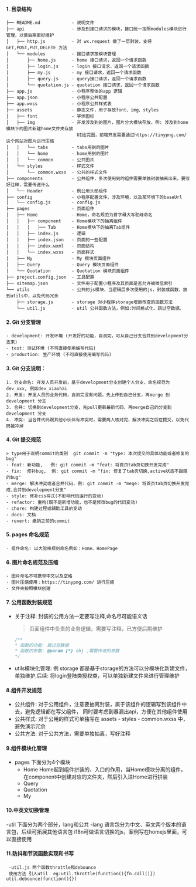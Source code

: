 #### 1. 目录结构
```
├── README.md            - 说明文件
├── api                  - 涉及到接口请求的模块，接口统一按照modules模块进行管理，以便后期更好维护
│   ├── http.js          - 对 wx.request 做了一层封装，支持 GET,POST,PUT,DELETE 方法 
│   └── modules          - 接口请求按模块管理
│       ├── home.js      - home 接口请求，返回一个请求函数
│       ├── login.js     - login 接口请求，返回一个请求函数
│       ├── my.js        - my 接口请求，返回一个请求函数
│       ├── query.js     - query接口请求，返回一个请求函数
│       └── quotation.js - quotation 接口请求，返回一个请求函数
├── app.js               - 小程序整体的app 逻辑
├── app.json             - 小程序公共配置
├── app.wxss             - 小程序公共样式表   
├── assets               - 静态文件，用于存放font、img、styles     
│   ├── font             - 字体图标
│   ├── img              - 开发涉及到的图片，图片分大模块存放，例: 涉及到home模块下的图片新建home文件夹存放
                           UI给完图，前端开发需要通过https://tinypng.com/这个网站对图片进行压缩
│   │   └── tabs         - tabs用到的图片
│   │   └── home         - home用到的图片
│   │   └── common       - 公共图片
│   └── styles           - 样式文件  
│       └── common.wxss  - 公共的样式文件           
├── components           - 公共组件，多次使用到的组件需要单独封装抽离出来，要写好注释，需要传递什么
│   └── Header           - 例公用头部组件
├── config               - 小程序配置文件，涉及环境，以及某环境下的baseUrl
│   └── config.js        - config.js
├── pages                - 页面组件
│   ├── Home             - Home，命名规范为首字母大写驼峰命名
│   │   ├── component    - Home模块下的抽离组件
│   │   │   ├── Tab      - Home模块下的抽离Tab组件
│   │   ├── index.js     - 逻辑
│   │   ├── index.json   - 页面的一些配置
│   │   ├── index.wxml   - 页面结构
│   │   └── index.wxss   - 页面样式
│   ├── My               - My 模块页面组件
│   ├── Query            - Query 模块页面组件
│   └── Quotation        - Quotation 模块页面组件
├── project.config.json  - 工具配置
├── sitemap.json         - 文件用于配置小程序及其页面是否允许被微信索引
└── utils                - 公共的js模块，当逻辑层多次使用的js，封装成函数，放到utils中，以免代码冗余
    ├── storage.js       - storage 对小程序storage增删改查的函数方法
    └── util.js          - util 公共函数方法，例如:时间格式化、跳过空数据、
```

#### 2. Git 分支管理
    - development: 开发环境 (开发好的功能，自测完，可从自己分支合并到development分支来)
    - test: 测试环境 (不可直接使用编写代码)
    - production: 生产环境 (不可直接使用编写代码)

#### 3. Git 分支说明：
    1. 分支命名: 开发人员开发前，基于development分支创建个人分支，命名规范为 dev_xxx, 例如dev_xiaohai
    2. 开发: 开发人员的业务代码，自测完没有问题，先上传到自己分支，再merge 到 development 分支
    3. 合并: 切换到development分支，先pull更新最新代码，再merge自己的分支到 development 分支
    4. 冲突: 当合并代码跟其他小伙伴有冲突时，需要两人核对完、解决冲突之后在提交，以免代码被冲掉

#### 4. Git 提交规范
    > type用于说明commit的类别  git commit -m "type: 本次提交的具体功能或者修复的bug"
    - feat: 新功能,   例: git commit -m "feat: 将首页tab页切换开发完成"
    - fix:  修补bug,  例: git commit -m "fix: 修复了tab页切换,active状态不跟随的bug"
    - merge: 解决冲突或者合并代码，例: git commit -m "mege: 将首页tab页切换开发完成,合并到development分支"
    - style: 修补css样式(不影响代码运行的变动)
    - refactor: 重构(既不是新增功能，也不是修改bug的代码变动)
    - chore: 构建过程或辅助工具的变动
    - docs: 文档
    - revert: 撤销之前的commit 

#### 5. pages 命名规范
    - 组件命名: 以大驼峰规则命名例如：Home、HomePage

#### 6. 图片命名规范及压缩
    - 图片命名不可携带中文以及空格
    - 图片压缩使用：https://tinypng.com/ 进行压缩
    - 文件夹按照模块创建

#### 7. 公用函数封装规范
- 关于注释: 封装的公用方法一定要写注释,命名尽可能语义话
    > 页面组件中负责的业务逻辑，需要写注释，已方便后期维护
    ```js
    /**
    * 函数的功能: 跳过空数据
    * 函数的参数: @param {*} obj ,需要传递的参数
    */
    ```
- utils模块化管理:  例 storage 都是基于storage的方法可以分模块化新建文件，单独维护,后续: 将login登陆类授权类，可以单独新建文件来进行管理维护

#### 8.组件开发规范
- 公共组件:  对于公用组件，注意要抽离封装，属于该组件的逻辑写到该组件中去，避免逻辑都在写父组件，
    同时要考虑到暴漏出api，方便在其他组件使用
- 公共样式:  对于公用的样式可单独写在 assets - styles - common.wxss 中，避免演示冗余
- 公共方法:  对于公共方法，需要单独抽离，写好注释

#### 9.组件模块化管理
- pages 下面分为4个模块
    - Home  Home起到组件拼装的、入口的作用，当Home模块分离的组件，在component中创建对应的文件夹，然后引入进Home进行拼装
    - Query
    - Quotation
    - My 
#### 10.中英文切换管理
-util 下面分为两个部分，lang和公共
    -lang  语言包分为中文、英文两个版本的语言包，后续可拓展其他语言包
    i18n可做语言切换的js，案例写在homejs里面，可以直接使用

#### 11.防抖和节流函数实现和书写
     -util.js 两个函数throttle和debounce
     使用方法 引入util  eg:util.throttle(function(){fn.call()})  util.debounce(function(){})